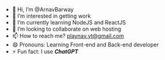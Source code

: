 - 👋 Hi, I’m @ArnavBarway
- 👀 I’m interested in getting work
- 🌱 I’m currently learning NodeJS and ReactJS
- 💞️ I’m looking to collaborate on web hosting
- 📫 How to reach me? playnav.yt@gmail.com
- 😄 Pronouns: Learning Front-end and Back-end developer
- ⚡ Fun fact: I use ***ChatGPT***

<!---
ArnavBarway/ArnavBarway is a ✨ special ✨ repository because its `README.md` (this file) appears on your GitHub profile.
You can click the Preview link to take a look at your changes.
--->
